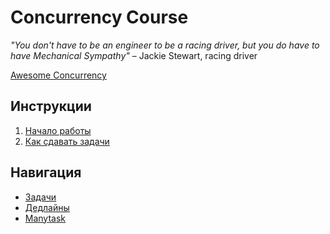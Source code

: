 # Concurrency Course

_"You don't have to be an engineer to be a racing driver, but you do have to have Mechanical Sympathy"_ – Jackie Stewart, racing driver

[Awesome Concurrency](https://gitlab.com/Lipovsky/awesome-concurrency)

## Инструкции

1) [Начало работы](docs/setup.md)
2) [Как сдавать задачи](docs/ci.md)

## Навигация

- [Задачи](/tasks)
- [Дедлайны](/deadlines)
- [Manytask](http://84.252.128.234:5222/)
